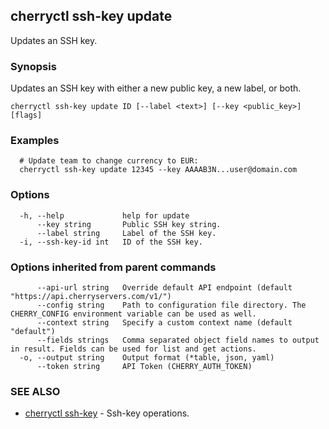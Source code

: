 ## cherryctl ssh-key update

Updates an SSH key.

### Synopsis

Updates an SSH key with either a new public key, a new label, or both.

```
cherryctl ssh-key update ID [--label <text>] [--key <public_key>] [flags]
```

### Examples

```
  # Update team to change currency to EUR:
  cherryctl ssh-key update 12345 --key AAAAB3N...user@domain.com
```

### Options

```
  -h, --help             help for update
      --key string       Public SSH key string.
      --label string     Label of the SSH key.
  -i, --ssh-key-id int   ID of the SSH key.
```

### Options inherited from parent commands

```
      --api-url string   Override default API endpoint (default "https://api.cherryservers.com/v1/")
      --config string    Path to configuration file directory. The CHERRY_CONFIG environment variable can be used as well.
      --context string   Specify a custom context name (default "default")
      --fields strings   Comma separated object field names to output in result. Fields can be used for list and get actions.
  -o, --output string    Output format (*table, json, yaml)
      --token string     API Token (CHERRY_AUTH_TOKEN)
```

### SEE ALSO

* [cherryctl ssh-key](cherryctl_ssh-key.md)	 - Ssh-key operations.

